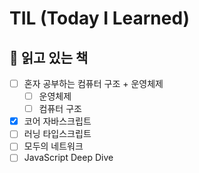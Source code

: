 # TIL (Today I Learned)

## 📖 읽고 있는 책

- [ ] 혼자 공부하는 컴퓨터 구조 + 운영체제
  - [ ] 운영체제
  - [ ] 컴퓨터 구조
- [x] 코어 자바스크립트
- [ ] 러닝 타입스크립트
- [ ] 모두의 네트워크
- [ ] JavaScript Deep Dive

